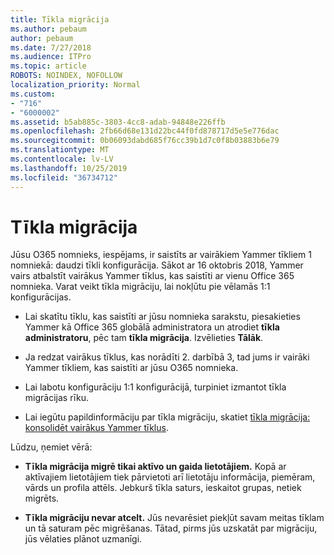 ```yaml
---
title: Tīkla migrācija
ms.author: pebaum
author: pebaum
ms.date: 7/27/2018
ms.audience: ITPro
ms.topic: article
ROBOTS: NOINDEX, NOFOLLOW
localization_priority: Normal
ms.custom:
- "716"
- "6000002"
ms.assetid: b5ab885c-3803-4cc8-adab-94848e226ffb
ms.openlocfilehash: 2fb66d68e131d22bc44f0fd878717d5e5e776dac
ms.sourcegitcommit: 0b06093dabd685f76cc39b1d7c0f8b03883b6e79
ms.translationtype: MT
ms.contentlocale: lv-LV
ms.lasthandoff: 10/25/2019
ms.locfileid: "36734712"
---
```

# <a name="network-migration"></a>Tīkla migrācija

Jūsu O365 nomnieks, iespējams, ir saistīts ar vairākiem Yammer tīkliem 1 nomniekā: daudzi tīkli konfigurācija. Sākot ar 16 oktobris 2018, Yammer vairs atbalstīt vairākus Yammer tīklus, kas saistīti ar vienu Office 365 nomnieka. Varat veikt tīkla migrāciju, lai nokļūtu pie vēlamās 1:1 konfigurācijas.
  
- Lai skatītu tīklu, kas saistīti ar jūsu nomnieka sarakstu, piesakieties Yammer kā Office 365 globālā administratora un atrodiet **tīkla administratoru**, pēc tam **tīkla migrācija**. Izvēlieties **Tālāk**.

- Ja redzat vairākus tīklus, kas norādīti 2. darbībā 3, tad jums ir vairāki Yammer tīkliem, kas saistīti ar jūsu O365 nomnieka.

- Lai labotu konfigurāciju 1:1 konfigurācijā, turpiniet izmantot tīkla migrācijas rīku.

- Lai iegūtu papildinformāciju par tīkla migrāciju, skatiet [tīkla migrācija: konsolidēt vairākus Yammer tīklus](https://docs.microsoft.com/yammer/configure-your-yammer-network/consolidate-multiple-yammer-networks).

Lūdzu, ņemiet vērā:
  
- **Tīkla migrācija migrē tikai aktīvo un gaida lietotājiem.** Kopā ar aktīvajiem lietotājiem tiek pārvietoti arī lietotāju informācija, piemēram, vārds un profila attēls. Jebkurš tīkla saturs, ieskaitot grupas, netiek migrēts.

- **Tīkla migrāciju nevar atcelt.** Jūs nevarēsiet piekļūt savam meitas tīklam un tā saturam pēc migrēšanas. Tātad, pirms jūs uzskatāt par migrāciju, jūs vēlaties plānot uzmanīgi.
